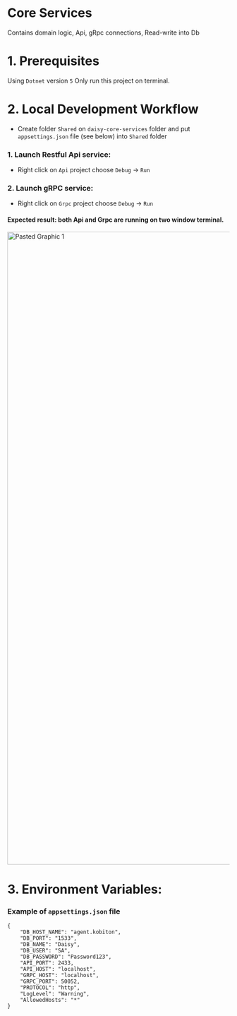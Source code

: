 # Core Services
  Contains domain logic, Api, gRpc connections, Read-write into Db

# 1. Prerequisites
  Using `Dotnet` version `5`
  Only run this project on terminal.
  
# 2. Local Development Workflow
  - Create folder `Shared` on `daisy-core-services` folder and put `appsettings.json` file (see below) into `Shared` folder
  ### 1. Launch Restful Api service:
  - Right click on `Api` project choose `Debug` -> `Run`
  ### 2. Launch gRPC service:
  - Right click on `Grpc` project choose `Debug` -> `Run`
  
  #### Expected result: both Api and Grpc are running on two window terminal.
  <img width="1434" alt="Pasted Graphic 1" src="https://user-images.githubusercontent.com/27767477/170809761-fe662e5f-9e25-493f-a48b-1ccaa740c6ae.png">

# 3. Environment Variables:

  ### Example of `appsettings.json` file

    {
        "DB_HOST_NAME": "agent.kobiton",
        "DB_PORT": "1533",
        "DB_NAME": "Daisy",
        "DB_USER": "SA",
        "DB_PASSWORD": "Password123",
        "API_PORT": 2433,
        "API_HOST": "localhost",
        "GRPC_HOST": "localhost",
        "GRPC_PORT": 50052,
        "PROTOCOL": "http",
        "LogLevel": "Warning",
        "AllowedHosts": "*"
    }
